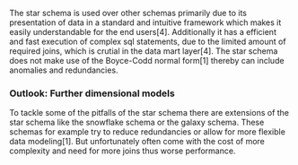 The star schema is used over other schemas primarily due to its presentation of data in a standard and intuitive framework which makes it easily understandable for the end users[4]. Additionally it has a efficient and fast execution of complex sql statements, due to the limited amount of required joins, which is crutial in the data mart layer[4]. 
The star schema does not make use of the Boyce-Codd normal form[1] thereby can include anomalies and redundancies.

### Outlook: Further dimensional models
To tackle some of the pitfalls of the star schema there are extensions of the star schema like the snowflake schema or the galaxy schema.
These schemas for example try to reduce redundancies or allow for more flexible data modeling[1]. But unfortunately often come with the cost of more complexity and need for more joins thus worse performance.